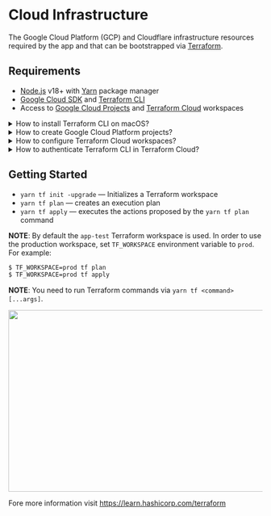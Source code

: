 # Cloud Infrastructure

The Google Cloud Platform (GCP) and Cloudflare infrastructure resources required
by the app and that can be bootstrapped via [Terraform](https://www.terraform.io/).

## Requirements

- [Node.js](https://nodejs.org/en/) v18+ with [Yarn](https://yarnpkg.com/) package manager
- [Google Cloud SDK](https://cloud.google.com/sdk/docs/install) and [Terraform CLI](https://learn.hashicorp.com/tutorials/terraform/install-cli)
- Access to [Google Cloud Projects](https://cloud.google.com/resource-manager/docs/creating-managing-projects) and [Terraform Cloud](https://cloud.hashicorp.com/products/terraform) workspaces

<details>
  <summary>How to install Terraform CLI on macOS?</summary><br>

```bash
$ brew tap hashicorp/tap
$ brew install hashicorp/tap/terraform
$ brew update
$ brew upgrade hashicorp/tap/terraform
$ yarn tf -version
```

</details>

<details>
  <summary>How to create Google Cloud Platform projects?</summary><br>

Simply navigate to [Google Cloud Resource Manager](https://console.cloud.google.com/cloud-resource-manager)
and create two GCP projects for both `test` (QA) and `prod` (production)
environments, e.g. "example" and "example-test".

Fore more information visit https://cloud.google.com/resource-manager/docs/creating-managing-projects<br>

</details>

<details>
  <summary>How to configure Terraform Cloud workspaces?</summary><br>

1. Sign in to [Terraform Cloud](https://cloud.hashicorp.com/products/terraform) dashboard.
2. Create or join an organization.
3. Create two workspaces — `app-test` and `app-prod` for test/QA and production environments.
4. In each of these workspaces create an environment variable called `GOOGLE_CREDENTIALS` with the value containing JSON key of a GCP [service account](https://cloud.google.com/iam/docs/service-accounts). Note, this GCP service account needs to have `Owner` or `Editor` + `Service Usage Admin` roles.

For more information visit https://registry.terraform.io/providers/hashicorp/google/latest/docs/guides/provider_reference<br>

</details>

<details>
  <summary>How to authenticate Terraform CLI in Terraform Cloud?</summary><br>

1. Create a personal or team [API Token](https://learn.hashicorp.com/tutorials/terraform/cloud-login) via [Terraform Cloud](https://app.terraform.io/app/) dashboard → [Settings](https://app.terraform.io/app/settings/tokens).
2. Save API token to the `.terraformrc` file in root of the project:

```
credentials "app.terraform.io" {
  token = "xxxxxx.atlasv1.zzzzzzzzzzzzz"
}
```

**NOTE**: This would allow to using different Terraform credentials per software project if you want to.<br>

</details>

## Getting Started

- `yarn tf init -upgrade` — Initializes a Terraform workspace
- `yarn tf plan` — creates an execution plan
- `yarn tf apply` — executes the actions proposed by the `yarn tf plan` command

**NOTE**: By default the `app-test` Terraform workspace is used. In order to use
the production workspace, set `TF_WORKSPACE` environment variable to `prod`. For
example:

```bash
$ TF_WORKSPACE=prod tf plan
$ TF_WORKSPACE=prod tf apply
```

**NOTE**: You need to run Terraform commands via `yarn tf <command> [...args]`.

<p align="center">
  <a href="https://www.youtube.com/watch?v=tomUWcQ0P3k"><img src="https://user-images.githubusercontent.com/197134/151321818-d47fe54f-c19e-4d4c-9834-c33e589a33e1.png" alt="" width="640" height="360" /></a>
</p>

Fore more information visit https://learn.hashicorp.com/terraform
